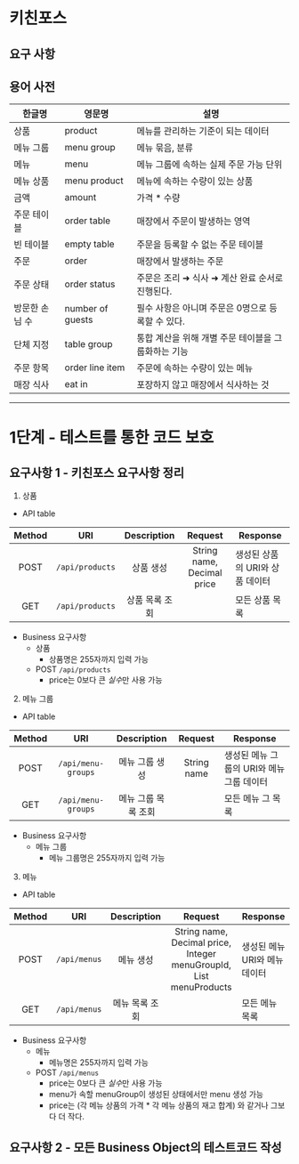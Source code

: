# 키친포스

## 요구 사항

## 용어 사전

| 한글명 | 영문명 | 설명 |
| --- | --- | --- |
| 상품 | product | 메뉴를 관리하는 기준이 되는 데이터 |
| 메뉴 그룹 | menu group | 메뉴 묶음, 분류 |
| 메뉴 | menu | 메뉴 그룹에 속하는 실제 주문 가능 단위 |
| 메뉴 상품 | menu product | 메뉴에 속하는 수량이 있는 상품 |
| 금액 | amount | 가격 * 수량 |
| 주문 테이블 | order table | 매장에서 주문이 발생하는 영역 |
| 빈 테이블 | empty table | 주문을 등록할 수 없는 주문 테이블 |
| 주문 | order | 매장에서 발생하는 주문 |
| 주문 상태 | order status | 주문은 조리 ➜ 식사 ➜ 계산 완료 순서로 진행된다. |
| 방문한 손님 수 | number of guests | 필수 사항은 아니며 주문은 0명으로 등록할 수 있다. |
| 단체 지정 | table group | 통합 계산을 위해 개별 주문 테이블을 그룹화하는 기능 |
| 주문 항목 | order line item | 주문에 속하는 수량이 있는 메뉴 |
| 매장 식사 | eat in | 포장하지 않고 매장에서 식사하는 것 |

---

# 1단계 - 테스트를 통한 코드 보호

## 요구사항 1 - 키친포스 요구사항 정리

1. 상품

- API table

| Method | URI | Description | Request | Response |
|:---:|:---:|:---:|:---:|---|
| POST | `/api/products` | 상품 생성 | String name, Decimal price | 생성된 상품의 URI와 상품 데이터 |
| GET | `/api/products` | 상품 목록 조회 |  | 모든 상품 목록 |

- Business 요구사항 
    - 상품
        - 상품명은 255자까지 입력 가능
    - POST `/api/products`
        - price는 0보다 큰 *실수*만 사용 가능

2. 메뉴 그룹

- API table

| Method | URI | Description | Request | Response |
|:---:|:---:|:---:|:---:|---|
| POST | `/api/menu-groups` | 메뉴 그룹 생성 | String name | 생성된 메뉴 그룹의 URI와 메뉴 그룹 데이터 |
| GET | `/api/menu-groups` | 메뉴 그룹 목록 조회 |  | 모든 메뉴 그 목록 |

- Business 요구사항
    - 메뉴 그룹
        - 메뉴 그룹명은 255자까지 입력 가능

3. 메뉴

- API table

| Method | URI | Description | Request | Response |
|:---:|:---:|:---:|:---:|---|
| POST | `/api/menus` | 메뉴 생성 | String name, Decimal price, Integer menuGroupId, List menuProducts | 생성된 메뉴 URI와 메뉴 데이터 |
| GET | `/api/menus` | 메뉴 목록 조회 |  | 모든 메뉴 목록 |

- Business 요구사항
    - 메뉴
        - 메뉴명은 255자까지 입력 가능
    - POST `/api/menus`
        - price는 0보다 큰 *실수*만 사용 가능
        - menu가 속할 menuGroup이 생성된 상태에서만 menu 생성 가능
        - price는 (각 메뉴 상품의 가격 * 각 메뉴 상품의 재고 합계) 와 같거나 그보다 더 작다.


## 요구사항 2 - 모든 Business Object의 테스트코드 작성
